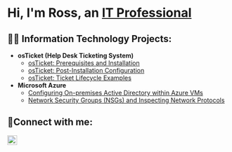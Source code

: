 <h1>Hi, I'm Ross, an <a href="https://linkedin.com/in/ross-hicken">IT Professional</a></h1>

<h2>👨‍💻 Information Technology Projects:</h2>

- <b>osTicket (Help Desk Ticketing System)</b>
  - [osTicket: Prerequisites and Installation](https://github.com/rosshicken/osticket-prereqs)
  - [osTicket: Post-Installation Configuration](https://github.com/rosshicken/post-install-config)
  - [osTicket: Ticket Lifecycle Examples](https://github.com/rosshicken/ticket-lifecycle)
- <b>Microsoft Azure</b>
  - [Configuring On-premises Active Directory within Azure VMs](https://github.com/rosshicken/configure-ad)
  - [Network Security Groups (NSGs) and Inspecting Network Protocols](https://github.com/rosshicken/azure-network-protocols)

<h2>🤳Connect with me:</h2>

[<img align="left" alt="Josh | LinkedIn" width="22px" src="https://cdn.jsdelivr.net/npm/simple-icons@v3/icons/linkedin.svg" />][linkedin]

[linkedin]: https://linkedin.com/in/ross-hicken
